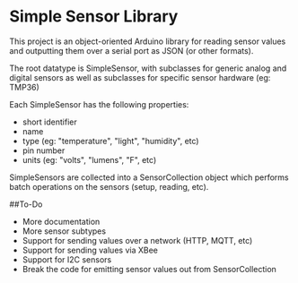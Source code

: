 # Simple Sensor Library

This project is an object-oriented Arduino library for reading sensor values and outputting them over a serial port as JSON (or other formats).

The root datatype is SimpleSensor, with subclasses for generic analog and digital sensors as well as subclasses for specific sensor hardware (eg: TMP36) 

Each SimpleSensor has the following properties:
- short identifier
- name
- type (eg: "temperature", "light", "humidity", etc)
- pin number
- units (eg: "volts", "lumens", "F", etc)

SimpleSensors are collected into a SensorCollection object which performs batch operations on the sensors (setup, reading, etc).

##To-Do

- More documentation
- More sensor subtypes
- Support for sending values over a network (HTTP, MQTT, etc)
- Support for sending values via XBee
- Support for I2C sensors
- Break the code for emitting sensor values out from SensorCollection